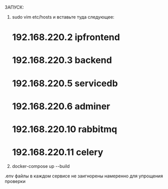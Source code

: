 ЗАПУСК: 

1. sudo vim etc/hosts и вставьте туда следующее:
   # 192.168.220.2   ipfrontend 
   # 192.168.220.3   backend 
   # 192.168.220.5   servicedb 
   # 192.168.220.6   adminer 
   # 192.168.220.10  rabbitmq 
   # 192.168.220.11  celery 
2. docker-compose up --build 

.env файлы в каждом сервисе не заигнорены намеренно для упрощения проверки
